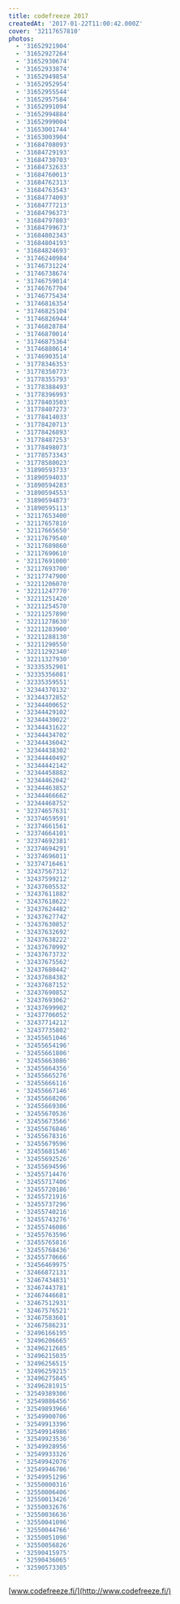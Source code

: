 ```yaml
---
title: codefreeze 2017
createdAt: '2017-01-22T11:00:42.000Z'
cover: '32117657810'
photos:
  - '31652921904'
  - '31652927264'
  - '31652930674'
  - '31652933874'
  - '31652949854'
  - '31652952954'
  - '31652955544'
  - '31652957584'
  - '31652991094'
  - '31652994884'
  - '31652999004'
  - '31653001744'
  - '31653003904'
  - '31684708093'
  - '31684729193'
  - '31684730703'
  - '31684732633'
  - '31684760013'
  - '31684762313'
  - '31684763543'
  - '31684774093'
  - '31684777213'
  - '31684796373'
  - '31684797803'
  - '31684799673'
  - '31684802343'
  - '31684804193'
  - '31684824693'
  - '31746240984'
  - '31746731224'
  - '31746738674'
  - '31746759014'
  - '31746767704'
  - '31746775434'
  - '31746816354'
  - '31746825104'
  - '31746826944'
  - '31746828784'
  - '31746870014'
  - '31746875364'
  - '31746880614'
  - '31746903514'
  - '31778346353'
  - '31778350773'
  - '31778355793'
  - '31778388493'
  - '31778396993'
  - '31778403503'
  - '31778407273'
  - '31778414033'
  - '31778420713'
  - '31778426893'
  - '31778487253'
  - '31778498073'
  - '31778573343'
  - '31778580023'
  - '31890593733'
  - '31890594033'
  - '31890594283'
  - '31890594553'
  - '31890594873'
  - '31890595113'
  - '32117653400'
  - '32117657810'
  - '32117665650'
  - '32117679540'
  - '32117689860'
  - '32117690610'
  - '32117691000'
  - '32117693700'
  - '32117747900'
  - '32211206070'
  - '32211247770'
  - '32211251420'
  - '32211254570'
  - '32211257890'
  - '32211278630'
  - '32211283900'
  - '32211288130'
  - '32211290550'
  - '32211292340'
  - '32211327930'
  - '32335352901'
  - '32335356081'
  - '32335359551'
  - '32344370132'
  - '32344372852'
  - '32344400652'
  - '32344429102'
  - '32344430022'
  - '32344431622'
  - '32344434702'
  - '32344436042'
  - '32344438302'
  - '32344440492'
  - '32344442142'
  - '32344458882'
  - '32344462042'
  - '32344463852'
  - '32344466662'
  - '32344468752'
  - '32374657631'
  - '32374659591'
  - '32374661561'
  - '32374664101'
  - '32374692381'
  - '32374694291'
  - '32374696011'
  - '32374716461'
  - '32437567312'
  - '32437599212'
  - '32437605532'
  - '32437611882'
  - '32437618622'
  - '32437624482'
  - '32437627742'
  - '32437630852'
  - '32437632692'
  - '32437638222'
  - '32437670992'
  - '32437673732'
  - '32437675562'
  - '32437680442'
  - '32437684382'
  - '32437687152'
  - '32437690852'
  - '32437693062'
  - '32437699902'
  - '32437706052'
  - '32437714212'
  - '32437735802'
  - '32455651046'
  - '32455654196'
  - '32455661806'
  - '32455663086'
  - '32455664356'
  - '32455665276'
  - '32455666116'
  - '32455667146'
  - '32455668206'
  - '32455669306'
  - '32455670536'
  - '32455673566'
  - '32455676846'
  - '32455678316'
  - '32455679596'
  - '32455681546'
  - '32455692526'
  - '32455694596'
  - '32455714476'
  - '32455717406'
  - '32455720186'
  - '32455721916'
  - '32455737296'
  - '32455740216'
  - '32455743276'
  - '32455746086'
  - '32455763596'
  - '32455765816'
  - '32455768436'
  - '32455770666'
  - '32456469975'
  - '32466872131'
  - '32467434831'
  - '32467443781'
  - '32467446681'
  - '32467512931'
  - '32467576521'
  - '32467583601'
  - '32467586231'
  - '32496166195'
  - '32496206665'
  - '32496212685'
  - '32496215035'
  - '32496256515'
  - '32496259215'
  - '32496275845'
  - '32496281915'
  - '32549389306'
  - '32549886456'
  - '32549893966'
  - '32549900706'
  - '32549913396'
  - '32549914986'
  - '32549923536'
  - '32549928956'
  - '32549933326'
  - '32549942076'
  - '32549946706'
  - '32549951296'
  - '32550000316'
  - '32550006406'
  - '32550013426'
  - '32550032676'
  - '32550036636'
  - '32550041096'
  - '32550044766'
  - '32550051096'
  - '32550056826'
  - '32590415975'
  - '32590436065'
  - '32590573305'
---
```


[www.codefreeze.fi/](http://www.codefreeze.fi/)
